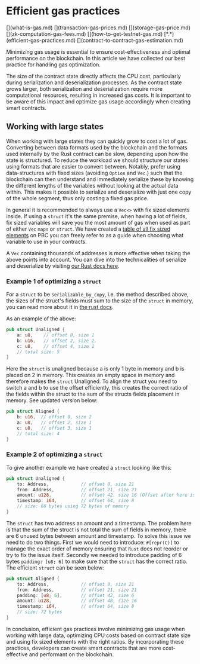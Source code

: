 # Efficient gas practices

<div class="dot-navigation" markdown>
   [](what-is-gas.md)
   [](transaction-gas-prices.md)
   [](storage-gas-price.md)
   [](zk-computation-gas-fees.md)
   [](how-to-get-testnet-gas.md)
   [*.*](efficient-gas-practices.md)
   [](contract-to-contract-gas-estimation.md)
</div>

Minimizing gas usage is essential to ensure cost-effectiveness and optimal performance on the blockchain. In this article we have collected our best practice for handling gas optimization.

The size of the contract state directly affects the CPU cost, particularly during serialization and deserialization processes. As the contract state grows larger, both serialization and deserialization require more computational resources, resulting in increased gas costs. It is important to be aware of this impact and optimize gas usage accordingly when creating smart contracts.

## Working with large states

When working with large states they can quickly grow to cost a lot of gas. Converting between data formats used by the blockchain and the formats used internally by the Rust contract can be slow, depending upon how the state is structured. To reduce the workload we should structure our states using formats that are easier to convert between. Notably, prefer using data-structures with fixed sizes (avoiding `Option` and `Vec`.) such that the blockchain can then understand and immediately serialize these by knowing the different lengths of the variables without looking at the actual data within. This makes it possible to serialize and deserialize with just one copy of the whole segment, thus only costing a fixed gas price.

In general it is recommended to always use a `Vec<>` with fix sized elements inside. If using a `struct` it's the same premise, when having a lot of fields, fix sized variables will save you the most amount of gas when used as part of either `Vec` `maps` or `struct`. We have created a [table of all fix sized elements](table-of-fixed-size-elements.md) on PBC you can freely refer to as a guide when choosing what variable to use in your contracts. 

A `Vec` containing thousands of addresses is more effective when taking the above points into account. You can dive into the technicalities of serialize and deserialize by visiting [our Rust docs here](https://partisiablockchain.gitlab.io/language/contract-sdk/pbc_traits/trait.ReadWriteState.html).

### Example 1 of optimizing a `struct`

For a `struct` to be `serializable_by_copy`, i.e. the method described above, the sizes of the struct's fields must sum to the size of the `struct` in memory, you can read more about it in [the rust docs](https://doc.rust-lang.org/reference/type-layout.html). 

As an example of the above: 

```rust
pub struct Unaligned {
    a: u8,    // offset 0, size 1
    b: u16,   // offset 2, size 2,
    c: u8,    // offset 4, size 1
    // total size: 5
}
```

Here the `struct` is unaligned because a is only 1 byte in memory and b is placed on 2 in memory. This creates an empty space in memory and therefore makes the `struct` Unaligned. To align the struct you need to switch a and b to use the offset efficiently, this creates the correct ratio of the fields within the struct to the sum of the structs fields placement in memory. See updated version below: 

```rust
pub struct Aligned {  
    b: u16,  // offset 0, size 2
    a: u8,   // offset 2, size 1
    c: u8,   // offset 3, size 1
    // total size: 4
}
```

### Example 2 of optimizing a `struct`

To give another example we have created a `struct` looking like this:

```rust 
pub struct Unaligned {
    to: Address,            // offset 0, size 21
    from: Address,          // offset 21, size 21
    amount: u128,           // offset 42, size 16 (Offset after here is 58). 
    timestamp: i64,         // offset 64, size 8
    // size: 66 bytes using 72 bytes of memory
}
```

The `struct` has two address an amount and a timestamp. The problem here is that the sum of the struct is not total the sum of fields in memory, there are 6 unused bytes between amount and timestamp. To solve this issue we need to do two things. First we would need to introduce: `#[repr(C)]` to manage the exact order of memory ensuring that `Rust` does not reorder or try to fix the issue itself. Secondly we needed to introduce padding of 6 bytes `padding: [u8; 6]` to make sure that the `struct` has the correct ratio. The efficient `struct` can be seen below:
```rust 
pub struct Aligned {
    to: Address,            // offset 0, size 21
    from: Address,          // offset 21, size 21
    padding: [u8; 6],       // offset 42, size 6
    amount: u128,           // offset 48, size 16
    timestamp: i64,         // offset 64, size 8
    // size: 72 bytes
}
```

In conclusion, efficient gas practices involve minimizing gas usage when working with large data, optimizing CPU costs based on contract state size and using fix sized elements with the right ratios. By incorporating these practices, developers can create smart contracts that are more cost-effective and performant on the blockchain.

